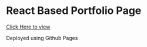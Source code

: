 # React Based Portfolio Page
[Click Here to view](https://debjitl45.github.io/my-app1/)

Deployed using Github Pages

